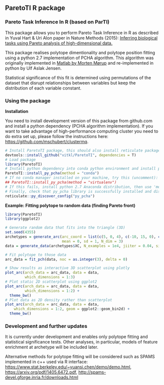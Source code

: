 ## ParetoTI R package 
### Pareto Task Inference In R (based on ParTI)

This package allows you to perform Pareto Task Inference in R as described in Yuval Hart & Uri Alon paper in Nature Methods (2015):
    [Inferring biological tasks using Pareto analysis of high-dimensional data.](https://www.nature.com/articles/nmeth.3254)
    
This package realises polytope dimentionality and polytope position fitting using a python 2.7 implementation of PCHA algorithm. This algorithm was originally implemented in [Matlab by Morten Mørup](http://www.mortenmorup.dk/MMhomepageUpdated_files/Page327.htm) and re-implemented in python by Ulf Aslak Jensen.    

Statistical significance of this fit is determined using permutations of the dataset that disrupt relationships between variables but keep the distribution of each variable constant.

### Using the package

**Installation**  

You need to install development version of this package from github.com and install a python dependency (PCHA algorithm implementation). If you want to take advantage of high-performance computing cluster you need to do extra set up, please follow the instructions here: https://github.com/mschubert/clustermq.

```r
# Install ParetoTI package, this should also install reticulate package, if not - install manually.
devtools::install_github("vitkl/ParetoTI", dependencies = T)
# Load package
library(ParetoTI)
# Install python dependency into conda python environment and install py_pcha module
ParetoTI::install_py_pcha(method = "conda")
# If no conda manager installed on your machine, try this (uncomment):
## ParetoTI::install_py_pcha(method = "virtualenv")
# If this fails, install python 2.7 Anaconda distribution, then use 'method = "conda"'.
# Finally, check that py_pcha library is successfully installed and discoverable
reticulate::py_discover_config("py_pcha")
```

**Example: Fitting polytope to random data (finding Pareto front)**  

```r
library(ParetoTI)
library(ggplot2)

# Generate random data that fits into the triangle (3D)
set.seed(4355)
archetypes = generate_arc(arc_coord = list(c(5, 0, 4), c(-10, 15, 0), c(-30, -20, -5)),
                          mean = 0, sd = 1, N_dim = 3)
data = generate_data(archetypes$XC, N_examples = 1e4, jiiter = 0.04, size = 0.9)

# Fit polytope to those data
arc_data = fit_pch(data, noc = as.integer(3), delta = 0)

# Show results as interactive 3D scatterplot using plotly
plot_arc(arch_data = arc_data, data = data,
         which_dimensions = 1:3)
# Plot static 2D scatterplot using ggplot2
plot_arc(arch_data = arc_data, data = data,
         which_dimensions = 1:2) +
  theme_bw()
# Plot data as 2D density rather than scatterplot
plot_arc(arch_data = arc_data, data = data,
    which_dimensions = 1:2, geom = ggplot2::geom_bin2d) +
  theme_bw()
```

### Development and further updates

It is currently under development and enables only polytope fitting and statistical significance tests.
Other analyses, in particular, models of feature enrichment at archetype will be included later.

Alternative methods for polytope fitting will be considered such as SPAMS implemented in c++ used via R interface: https://www.stat.berkeley.edu/~yuansi.chen/demo/demo.html, https://arxiv.org/pdf/1405.6472.pdf, http://spams-devel.gforge.inria.fr/downloads.html
